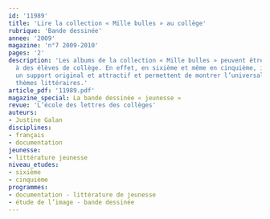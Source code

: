 ```yaml
---
id: '11989'
title: 'Lire la collection « Mille bulles » au collège'
rubrique: 'Bande dessinée'
annee: '2009'
magazine: 'n°7 2009-2010'
pages: '2'
description: 'Les albums de la collection « Mille bulles » peuvent être proposés
  à des élèves de collège. En effet, en sixième et même en cinquième, ils offrent
  un support original et attractif et permettent de montrer l’universalité de certains
  thèmes littéraires.'
article_pdf: '11989.pdf'
magazine_special: La bande dessinée « jeunesse »
revue: 'L’école des lettres des collèges'
auteurs:
- Justine Galan
disciplines:
- français
- documentation
jeunesse:
- littérature jeunesse
niveau_etudes:
- sixième
- cinquième
programmes:
- documentation - littérature de jeunesse
- étude de l’image - bande dessinée
---
```

